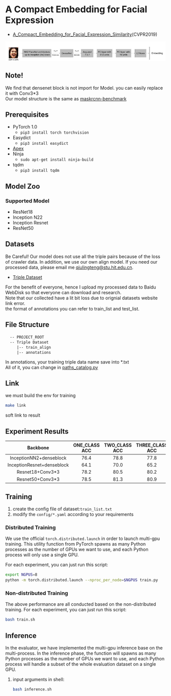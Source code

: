 # A Compact Embedding for Facial Expression  
- [A_Compact_Embedding_for_Facial_Expression_Similarity](http://openaccess.thecvf.com/content_CVPR_2019/papers/Vemulapalli_A_Compact_Embedding_for_Facial_Expression_Similarity_CVPR_2019_paper.pdf)(CVPR2019) 

![model image](demo/model.png)

## Note!
We find that densenet block is not import for Model. you can easily replace it with Conv3*3  
Our model structure is the same as [maskrcnn-benchmark](https://github.com/facebookresearch/maskrcnn-benchmark)  
## Prerequisites
- PyTorch 1.0
  - `pip3 install torch torchvision`
- Easydict
  - `pip3 install easydict`
- [Apex](https://nvidia.github.io/apex/index.html)
- Ninja
  - `sudo apt-get install ninja-build`
- tqdm
  - `pip3 install tqdm`  


## Model Zoo
### Supported Model
- ResNet18
- Inception N22
- Inception Resnet
- ResNet50
## Datasets
Be Careful! Our model does not use all the triple pairs because of the loss of crawler data. In addition, we use our own align model. If you need our processed data, please email me qiulingteng@stu.hit.edu.cn. 
- [Triple Dataset](https://ai.google/tools/datasets/google-facial-expression/)

For the benefit of everyone, hence I upload my processed data to Baidu WebDisk so that everyone can download and research.  
Note that our collected have a lit bit loss due to orignial datasets website link error.  
the format of annotations you can refer to  train_list and test_list.  

## File Structure
```
  -- PROJECT_ROOT
  -- Triple Dataset
     |-- train_align
     |-- annotations
```
In annotations, your training triple data name save into \*.txt  
All of it, you can change in [paths_catalog.py](./configs/paths_catalog.py)
## Link
we must build the env for training 
```bash
make link
```
soft link to result

## Experiment Results
Backbone | ONE_CLASS ACC | TWO_CLASS ACC | THREE_CLASS ACC| ACC
:--:|:--:|:--:|:--:|:--:
 InceptionNN2+denseblock  | 76.4 | 78.8 | 77.8 | 77.3
 InceptionResnet+denseblock   | 64.1 | 70.0 | 65.2  | 66.9 
 Resnet18+Conv3*3   | 78.2 | 80.5 | 80.2 | 79.7
 Resnet50+Conv3*3   | 78.5 | 81.3 | 80.9 | 80.3

## Training
1. create the config file of dataset:`train_list.txt`   
2. modify the `config/*.yaml` according to your requirements

### Distributed Training
We use the official `torch.distributed.launch` in order to launch multi-gpu training. This utility function from PyTorch spawns as many Python processes as the number of GPUs we want to use, and each Python process will only use a single GPU.

For each experiment, you can just run this script:
```bash
export NGPUS=8
python -m torch.distributed.launch --nproc_per_node=$NGPUS train.py
```

### Non-distributed Training
The above performance are all conducted based on the non-distributed training.
For each experiment, you can just run this script:
```bash
bash train.sh
```
## Inference
In the evaluator, we have implemented the multi-gpu inference base on the multi-process. In the inference phase, the function will spawns as many Python processes as the number of GPUs we want to use, and each Python process will handle a subset of the whole evaluation dataset on a single GPU.
1. input arguments in shell:
    ```bash
    bash inference.sh
    ```
